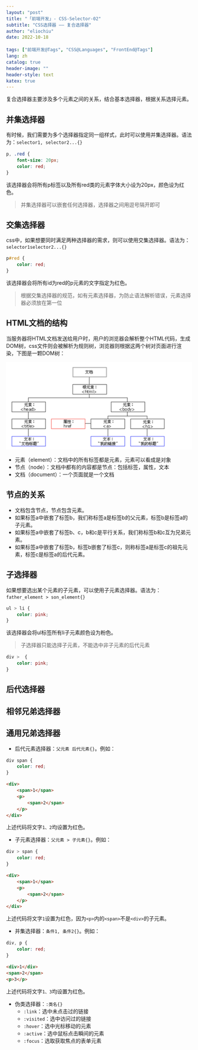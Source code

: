 ```yaml
---
layout: "post"
title: "「前端开发」- CSS-Selector-02"
subtitle: "CSS选择器 —— 复合选择器"
author: "eliochiu"
date: 2022-10-18

tags: ["前端开发@Tags", "CSS@Languages", "FrontEnd@Tags"]
lang: zh
catalog: true
header-image: ""
header-style: text
katex: true
---
```





复合选择器主要涉及多个元素之间的关系，结合基本选择器，根据关系选择元素。

## 并集选择器
有时候，我们需要为多个选择器指定同一组样式，此时可以使用并集选择器。语法为：`selector1, selector2...{}`

```css 
p, .red {
    font-size: 20px;
    color: red;
}
```

该选择器会将所有p标签以及所有red类的元素字体大小设为20px，颜色设为红色。

> 并集选择器可以嵌套任何选择器，选择器之间用逗号隔开即可

## 交集选择器
css中，如果想要同时满足两种选择器的需求，则可以使用交集选择器。语法为：`selector1selector2...{}`

```css
p#red {
    color: red;
}
```

该选择器会将所有id为red的p元素的文字指定为红色。

> 根据交集选择器的规范，如有元素选择器，为防止语法解析错误，元素选择器必须放在第一位

## HTML文档的结构

当服务器将HTML文档发送给用户时，用户的浏览器会解析整个HTML代码，生成DOM树，css文件则会被解析为规则树，浏览器则根据这两个树对页面进行渲染，下图是一颗DOM树：

![](/img/in-post/post-frontend-css/dom-tree.png#pic_center)

- 元素（element）：文档中的所有标签都是元素，元素可以看成是对象
- 节点（node）：文档中都有的内容都是节点：包括标签，属性，文本
- 文档（document）：一个页面就是一个文档

## 节点的关系

- 文档包含节点，节点包含元素。
- 如果标签a中嵌套了标签b，我们称标签a是标签b的父元素，标签b是标签a的子元素。
- 如果标签a中嵌套了标签b、c，b和c是平行关系，我们称标签b和c互为兄弟元素。
- 如果标签a中嵌套了标签b，标签b嵌套了标签c，则称标签a是标签c的祖先元素，标签c是标签a的后代元素。


## 子选择器
如果想要选出某个元素的子元素，可以使用子元素选择器。语法为：`father_element > son_element{}`

```css
ul > li {
    color: pink;
}
```

该选择器会将ul标签所有li子元素颜色设为粉色。

> 子选择器只能选择子元素，不能选中非子元素的后代元素

```css
div >  {
    color: pink;
}
```




## 后代选择器



## 相邻兄弟选择器


## 通用兄弟选择器

* 后代元素选择器：`父元素 后代元素{}`。例如：
```css
div span {
    color: red;
}
```
```html
<div>
    <span>1</span>
    <p>
        <span>2</span>
    </p>
</div>
```
上述代码将文字`1、2`均设置为红色。

* 子元素选择器：`父元素 > 子元素{}`。例如：
```css
div > span {
    color: red;
}
```
```html
<div>
    <span>1</span>
    <p>
        <span>2</span>
    </p>
</div>
```
上述代码将文字`1`设置为红色，因为`<p>`内的`<span>`不是`<div>`的子元素。

* 并集选择器：`条件1, 条件2{}`。例如：
```css
div, p {
    color: red;
}
```
```html
<div>1</div>
<span>2</span>
<p>3</p>
```
上述代码将文字`1、3`均设置为红色。

* 伪类选择器：`:类名{}`
  * `:link`：选中未点击过的链接
  * `:visited`：选中访问过的链接
  * `:hover`：选中光标移动的元素
  * `:active`：选中鼠标点击瞬间的元素
  * `:focus`：选取获取焦点的表单元素







